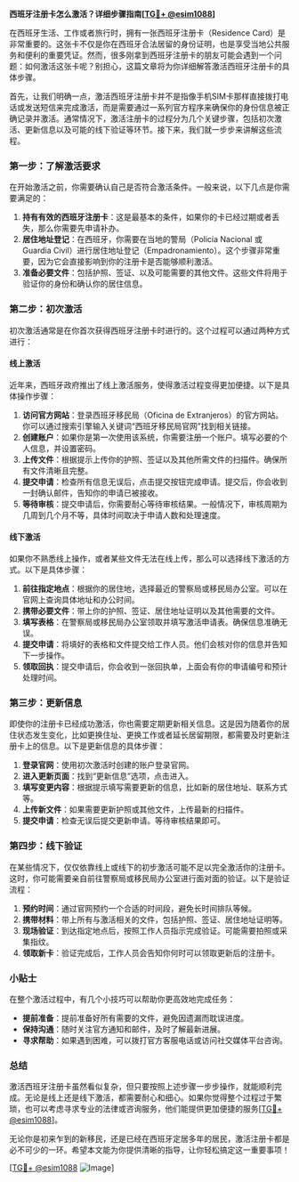 **西班牙注册卡怎么激活？详细步骤指南[[TG💪+ @esim1088](https://t.me/s/esim1088)]**

在西班牙生活、工作或者旅行时，拥有一张西班牙注册卡（Residence Card）是非常重要的。这张卡不仅是你在西班牙合法居留的身份证明，也是享受当地公共服务和便利的重要凭证。然而，很多刚拿到西班牙注册卡的朋友可能会遇到一个问题：如何激活这张卡呢？别担心，这篇文章将为你详细解答激活西班牙注册卡的具体步骤。

首先，让我们明确一点，激活西班牙注册卡并不是指像手机SIM卡那样直接拨打电话或发送短信来完成激活，而是需要通过一系列官方程序来确保你的身份信息被正确记录并激活。通常情况下，激活注册卡的过程分为几个关键步骤，包括初次激活、更新信息以及可能的线下验证等环节。接下来，我们就一步步来讲解这些流程。

### 第一步：了解激活要求

在开始激活之前，你需要确认自己是否符合激活条件。一般来说，以下几点是你需要满足的：

1. **持有有效的西班牙注册卡**：这是最基本的条件，如果你的卡已经过期或者丢失，那么你需要先申请补办。
2. **居住地址登记**：在西班牙，你需要在当地的警局（Policía Nacional 或 Guardia Civil）进行居住地址登记（Empadronamiento）。这个步骤非常重要，因为它会直接影响到你的注册卡是否能够顺利激活。
3. **准备必要文件**：包括护照、签证、以及可能需要的其他文件。这些文件将用于验证你的身份和确认你的居住信息。

### 第二步：初次激活

初次激活通常是在你首次获得西班牙注册卡时进行的。这个过程可以通过两种方式进行：

#### 线上激活

近年来，西班牙政府推出了线上激活服务，使得激活过程变得更加便捷。以下是具体操作步骤：

1. **访问官方网站**：登录西班牙移民局（Oficina de Extranjeros）的官方网站。你可以通过搜索引擎输入关键词“西班牙移民局官网”找到相关链接。
2. **创建账户**：如果你是第一次使用该系统，你需要注册一个账户。填写必要的个人信息，并设置密码。
3. **上传文件**：根据提示上传你的护照、签证以及其他所需文件的扫描件。确保所有文件清晰且完整。
4. **提交申请**：检查所有信息无误后，点击提交按钮完成申请。提交后，你会收到一封确认邮件，告知你的申请已被接收。
5. **等待审核**：提交申请后，你需要耐心等待审核结果。一般情况下，审核周期为几周到几个月不等，具体时间取决于申请人数和处理速度。

#### 线下激活

如果你不熟悉线上操作，或者某些文件无法在线上传，那么可以选择线下激活的方式。以下是具体步骤：

1. **前往指定地点**：根据你的居住地，选择最近的警察局或移民局办公室。可以在官网上查询具体地址和办公时间。
2. **携带必要文件**：带上你的护照、签证、居住地址证明以及其他需要的文件。
3. **填写表格**：在警察局或移民局办公室领取并填写激活申请表。确保信息准确无误。
4. **提交申请**：将填好的表格和文件提交给工作人员。他们会核对你的信息并告知下一步操作。
5. **领取回执**：提交申请后，你会收到一张回执单，上面会有你的申请编号和预计处理时间。

### 第三步：更新信息

即使你的注册卡已经成功激活，你也需要定期更新相关信息。这是因为随着你的居住状态发生变化，比如更换住址、更换工作或者延长居留期限，都需要及时更新注册卡上的信息。以下是更新信息的具体步骤：

1. **登录官网**：使用初次激活时创建的账户登录官网。
2. **进入更新页面**：找到“更新信息”选项，点击进入。
3. **填写变更内容**：根据提示填写需要更新的信息，比如新的居住地址、联系方式等。
4. **上传新文件**：如果需要更新护照或其他文件，上传最新的扫描件。
5. **提交申请**：检查无误后提交更新申请。等待审核结果即可。

### 第四步：线下验证

在某些情况下，仅仅依靠线上或线下的初步激活可能不足以完全激活你的注册卡。这时，你可能需要亲自前往警察局或移民局办公室进行面对面的验证。以下是验证流程：

1. **预约时间**：通过官网预约一个合适的时间段，避免长时间排队等候。
2. **携带材料**：带上所有与激活相关的文件，包括护照、签证、居住地址证明等。
3. **现场验证**：到达指定地点后，按照工作人员指示完成验证。可能需要拍照或采集指纹。
4. **领取新卡**：验证完成后，工作人员会告知你何时可以领取更新后的注册卡。

### 小贴士

在整个激活过程中，有几个小技巧可以帮助你更高效地完成任务：

- **提前准备**：提前准备好所有需要的文件，避免因遗漏而耽误进度。
- **保持沟通**：随时关注官方通知和邮件，及时了解最新进展。
- **寻求帮助**：如果遇到困难，可以拨打官方客服电话或访问社交媒体平台咨询。

### 总结

激活西班牙注册卡虽然看似复杂，但只要按照上述步骤一步步操作，就能顺利完成。无论是线上还是线下激活，都需要耐心和细心。如果你觉得整个过程过于繁琐，也可以考虑寻求专业的法律或咨询服务，他们能提供更加便捷的服务[[TG💪+ @esim1088](https://t.me/s/esim1088)]。

无论你是初来乍到的新移民，还是已经在西班牙定居多年的居民，激活注册卡都是必不可少的一环。希望本文能为你提供清晰的指导，让你轻松搞定这一重要事项！

[[TG💪+ @esim1088](https://t.me/s/esim1088) ![Image](https://i.postimg.cc/4NQfJmqS/Snipaste-2025-05-13-00-14-12.png)]